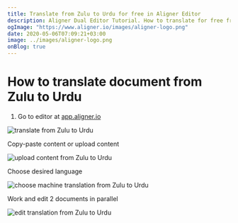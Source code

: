 ```yaml
---
title: Translate from Zulu to Urdu for free in Aligner Editor
description: Aligner Dual Editor Tutorial. How to translate for free from Zulu to Urdu. Aligner is multilingual document management platform. 
ogImage: "https://www.aligner.io/images/aligner-logo.png"
date: 2020-05-06T07:09:21+03:00
image: ../images/aligner-logo.png
onBlog: true
---
```


# How to translate document from Zulu to Urdu

1. Go to editor at [app.aligner.io](https://app.aligner.io "Aligner App web page")

![translate from Zulu to Urdu](../aligner-blank-editor.png "translate from Zulu to Urdu")

Copy-paste content or upload content

![upload content from Zulu to Urdu](../aligner-uploaded-document.png "upload content from Zulu to Urdu")

Choose desired language

![choose machine translation from Zulu to Urdu](../aligner-language-dropdown.png "choose machine translation from Zulu to Urdu")

Work and edit 2 documents in parallel

![edit translation from Zulu to Urdu](../aligner-double-sitded-editor.png "edit translation from Zulu to Urdu")


